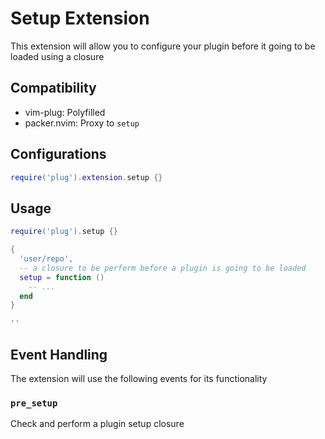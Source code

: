 # Setup Extension

This extension will allow you to configure your plugin before it going to be
loaded using a closure

## Compatibility

- vim-plug: Polyfilled
- packer.nvim: Proxy to `setup`

## Configurations

```lua
require('plug').extension.setup {}
```

## Usage

```lua
require('plug').setup {}

{
  'user/repo',
  -- a closure to be perform before a plugin is going to be loaded
  setup = function ()
    -- ...
  end
}

''
```

## Event Handling

The extension will use the following events for its functionality

### `pre_setup`

Check and perform a plugin setup closure
